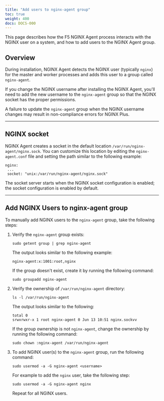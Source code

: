 ```yaml
---
title: "Add users to nginx-agent group"
toc: true
weight: 400
docs: DOCS-000
---
```


This page describes how the F5 NGINX Agent process interacts with the NGINX user on a system, and how to add users to the NGINX Agent group.

## Overview

During installation, NGINX Agent detects the NGINX user (typically `nginx`) for the master and worker processes and adds this user to a group called `nginx-agent`.

If you change the NGINX username after installing the NGINX Agent, you'll need to add the new username to the `nginx-agent` group so that the NGINX socket has the proper permissions.

A failure to update the `nginx-agent` group when the NGINX username changes may result in non-compliance errors for NGINX Plus.

---

## NGINX socket

NGINX Agent creates a socket in the default location `/var/run/nginx-agent/nginx.sock`. You can customize this location by editing the `nginx-agent.conf` file and setting the path similar to the following example:

```nginx configuration
nginx:
 ...
 socket: "unix:/var/run/nginx-agent/nginx.sock"
```

The socket server starts when the NGINX socket configuration is enabled; the socket configuration is enabled by default.

---

## Add NGINX Users to nginx-agent group

To manually add NGINX users to the `nginx-agent` group, take the following steps:

1. Verify the `nginx-agent` group exists:

    ```shell
    sudo getent group | grep nginx-agent
    ```

    The output looks similar to the following example:

    ```shell
    nginx-agent:x:1001:root,nginx
    ```

    If the group doesn't exist, create it by running the following command:

    ```shell
    sudo groupadd nginx-agent
    ```

2. Verify the ownership of `/var/run/nginx-agent` directory:

    ```shell
    ls -l /var/run/nginx-agent
    ```

    The output looks similar to the following:

    ```shell
    total 0
    srwxrwxr-x 1 root nginx-agent 0 Jun 13 10:51 nginx.sockvv
    ```

    If the group ownership is not `nginx-agent`, change the ownership by running the following command:

    ```shell
    sudo chown :nginx-agent /var/run/nginx-agent
    ```

3. To add NGINX user(s) to the `nginx-agent` group, run the following command:

    ```shell
    sudo usermod -a -G nginx-agent <username>
    ```

    For example to add the `nginx` user, take the following step:

    ```shell
    sudo usermod -a -G nginx-agent nginx
    ```

    Repeat for all NGINX users.
